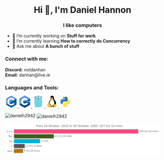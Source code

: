 <h1 align="center">Hi 👋, I'm Daniel Hannon</h1>
<h3 align="center">I like computers</h3>

- 🔭 I’m currently working on **Stuff for work**
- 🌱 I’m currently learning **How to correctly do Concurrency**
- 💬 Ask me about **A bunch of stuff**


<h3 align="left">Connect with me:</h3>
<p align="left">
  <b>Discord:</b> notdanhan<br>
  <b>Email:</b>   danhan@live.ie
</p>

<h3 align="left">Languages and Tools:</h3>
<p align="left"> <a href="https://www.cprogramming.com/" target="_blank" rel="noreferrer"> <img src="https://raw.githubusercontent.com/devicons/devicon/master/icons/c/c-original.svg" alt="c" width="40" height="40"/> </a> <a href="https://www.w3schools.com/cpp/" target="_blank" rel="noreferrer"> <img src="https://raw.githubusercontent.com/devicons/devicon/master/icons/cplusplus/cplusplus-original.svg" alt="cplusplus" width="40" height="40"/> </a> <a href="https://golang.org" target="_blank" rel="noreferrer"> <img src="https://raw.githubusercontent.com/devicons/devicon/master/icons/go/go-original.svg" alt="go" width="40" height="40"/> </a> <a href="https://www.linux.org/" target="_blank" rel="noreferrer"> <img src="https://raw.githubusercontent.com/devicons/devicon/master/icons/linux/linux-original.svg" alt="linux" width="40" height="40"/> </a> <a href="https://www.python.org" target="_blank" rel="noreferrer"> <img src="https://raw.githubusercontent.com/devicons/devicon/master/icons/python/python-original.svg" alt="python" width="40" height="40"/> </a> </p>

<p><img align="left" src="https://github-readme-stats.vercel.app/api/top-langs?username=notdanhan&theme=radical&show_icons=true&locale=en&layout=compact" alt="danielh2942" /></p>

<p>&nbsp;<img align="center" src="https://github-readme-stats.vercel.app/api?username=notdanhan&theme=radical&show_icons=true&locale=en" alt="danielh2942" /></p>

<img
  src="https://github.com/notdanhan/notdanhan/blob/main/images/stat.svg"
  alt="danielh2942 WakaTime Activity"
/>


<!--
**danielh2942/danielh2942** is a ✨ _special_ ✨ repository because its `README.md` (this file) appears on your GitHub profile.

Here are some ideas to get you started:

- 🔭 I’m currently working on ...
- 🌱 I’m currently learning ...
- 👯 I’m looking to collaborate on ...
- 🤔 I’m looking for help with ...
- 💬 Ask me about ...
- 📫 How to reach me: ...
- 😄 Pronouns: ...
- ⚡ Fun fact: ...
-->
